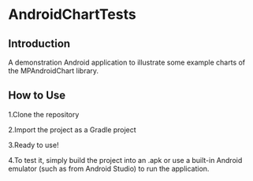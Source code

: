 # AndroidChartTests
## Introduction
A demonstration Android application to illustrate some example charts of the MPAndroidChart library.

## How to Use
1.Clone the repository

2.Import the project as a Gradle project

3.Ready to use!

4.To test it, simply build the project into an .apk or use a built-in Android emulator (such as from Android Studio) to run the application.
